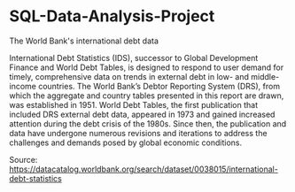 # SQL-Data-Analysis-Project

The World Bank's international debt data
 
International Debt Statistics (IDS), successor to Global Development Finance and World Debt Tables, is designed to respond to user demand for timely, comprehensive data on trends in external debt in low- and middle-income countries. The World Bank’s Debtor Reporting System (DRS), from which the aggregate and country tables presented in this report are drawn, was established in 1951. World Debt Tables, the first publication that included DRS external debt data, appeared in 1973 and gained increased attention during the debt crisis of the 1980s. Since then, the publication and data have undergone numerous revisions and iterations to address the challenges and demands posed by global economic conditions.

Source: https://datacatalog.worldbank.org/search/dataset/0038015/international-debt-statistics
